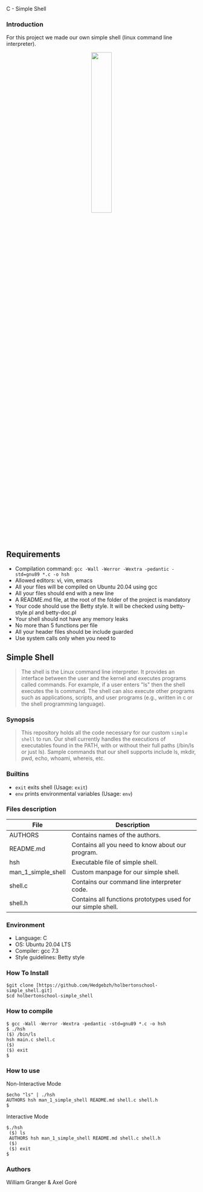 C - Simple Shell

### Introduction

For this project we made our own simple shell (linux command line interpreter).

<p align="center" width="100%">
    <img width="33%" src="http://image.noelshack.com/fichiers/2022/31/4/1659649554-diagramme-sans-nom-drawio-3.png">
</p>


## Requirements

* Compilation command: `gcc -Wall -Werror -Wextra -pedantic -std=gnu89 *.c -o hsh`
* Allowed editors: vi, vim, emacs
* All your files will be compiled on Ubuntu 20.04 using gcc 
* All your files should end with a new line
* A README.md file, at the root of the folder of the project is mandatory
* Your code should use the Betty style. It will be checked using betty-style.pl and betty-doc.pl
* Your shell should not have any memory leaks
* No more than 5 functions per file
* All your header files should be include guarded
* Use system calls only when you need to

## Simple Shell
> The shell is the Linux command line interpreter. It provides an interface between the user and the kernel and executes programs called commands. For example, if a user enters "ls" then the shell executes the ls command. The shell can also execute other programs such as applications, scripts, and user programs (e.g., written in c or the shell programming language).

### Synopsis

> This repository holds all the code necessary for our custom ```simple shell``` to run.
> Our shell currently handles the executions of executables found in the PATH, with or without their full paths (/bin/ls or just ls). Sample commands that our shell supports include ls, mkdir, pwd, echo, whoami, whereis, etc.


### Builtins

* `exit` exits shell (Usage: `exit`)
* `env` prints environmental variables (Usage: `env`)

### Files description

|File| Description |
|--|--|
| AUTHORS | Contains names of the authors.|
| README.md | Contains all you need to know about our program.|
| hsh | Executable file of simple shell.|
| man_1_simple_shell | Custom manpage for our simple shell. |
| shell.c |  Contains our command line interpreter code.|
| shell.h | Contains all functions prototypes used for our simple shell.|

### Environment

* Language: C
* OS: Ubuntu 20.04 LTS
* Compiler: gcc 7.3
* Style guidelines: Betty style

### How To Install

```
$git clone [https://github.com/Hedgebzh/holbertonschool-simple_shell.git]
$cd holbertonschool-simple_shell
```

### How to compile

```
$ gcc -Wall -Werror -Wextra -pedantic -std=gnu89 *.c -o hsh
$ ./hsh
($) /bin/ls
hsh main.c shell.c
($)
($) exit
$
```
### How to use

Non-Interactive Mode

```
$echo "ls" | ./hsh
AUTHORS hsh man_1_simple_shell README.md shell.c shell.h
$
```

Interactive Mode

```
$./hsh
 ($) ls
 AUTHORS hsh man_1_simple_shell README.md shell.c shell.h
 ($)
 ($) exit
$
```


### Authors
William Granger & Axel Goré
